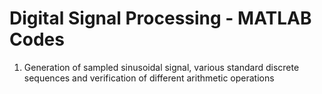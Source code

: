 # Digital Signal Processing - MATLAB Codes

1. Generation of sampled sinusoidal signal, various standard discrete sequences and verification of different arithmetic operations
